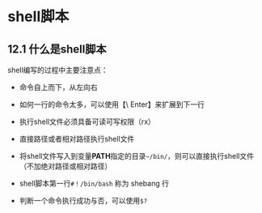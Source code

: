 # shell脚本

## 12.1 什么是shell脚本

shell编写的过程中主要注意点：

* 命令自上而下，从左向右
* 如何一行的命令太多，可以使用【\ Enter】来扩展到下一行
* 执行shell文件必须具备可读可写权限（rx）
* 直接路径或者相对路径执行shell文件
* 将shell文件写入到变量**PATH**指定的目录`~/bin/`，则可以直接执行shell文件（不加绝对路径或相对路径）

* shell脚本第一行`#！/bin/bash` 称为 shebang 行
* 判断一个命令执行成功与否，可以使用`$?`
